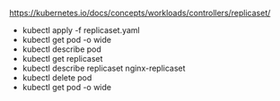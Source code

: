 https://kubernetes.io/docs/concepts/workloads/controllers/replicaset/

- kubectl apply -f replicaset.yaml
- kubectl get pod -o wide
- kubectl describe pod <pod-name>
- kubectl get replicaset 
- kubectl describe replicaset nginx-replicaset
- kubectl delete pod <pod-name>
- kubectl get pod -o wide